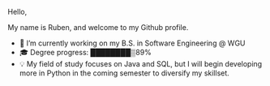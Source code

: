 Hello,

My name is Ruben, and welcome to my Github profile.

- 🔭 I’m currently working on my B.S. in Software Engineering @ WGU
- 🎓 Degree progress: ████████▒89%
- 💡 My field of study focuses on Java and SQL, but I will begin developing more in Python in the coming semester to diversify my skillset. 
